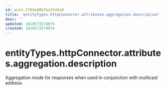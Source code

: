 ```yaml
---
id: auto-178da80bfba75d4ad
title: 'entityTypes.httpConnector.attributes.aggregation.description'
desc: ''
updated: 1618573574074
created: 1618573574074
---
```

# entityTypes.httpConnector.attributes.aggregation.description

Aggregation mode for responses when used in conjunction with multicast address.